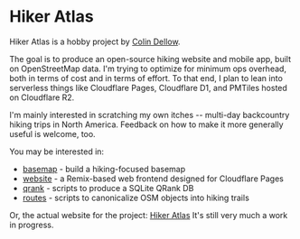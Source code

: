 # Hiker Atlas

Hiker Atlas is a hobby project by [Colin Dellow](https://cldellow.com).

The goal is to produce an open-source hiking website and mobile app, built on OpenStreetMap data. I'm trying to optimize for minimum ops overhead, both in terms of cost and in terms of effort. To that end, I plan to lean into serverless things like Cloudflare Pages, Cloudflare D1, and PMTiles hosted on Cloudflare R2.

I'm mainly interested in scratching my own itches -- multi-day backcountry hiking trips in North America. Feedback on how to make it more generally useful is welcome, too.

You may be interested in:

- [basemap](https://github.com/hikeratlas/basemap) - build a hiking-focused basemap
- [website](https://github.com/hikeratlas/website) - a Remix-based web frontend designed for Cloudflare Pages
- [qrank](https://github.com/hikeratlas/qrank) - scripts to produce a SQLite QRank DB
- [routes](https://github.com/hikeratlas/routes) - scripts to canonicalize OSM objects into hiking trails

Or, the actual website for the project: [Hiker Atlas](https://www.hikeratlas.com/) It's still very much a work in progress.
